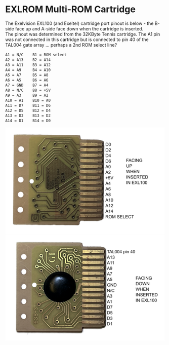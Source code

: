 # EXLROM Multi-ROM Cartridge
The Exelvision EXL100 (and Exeltel) cartridge port pinout is below - the B-side face up and A-side face down when the cartridge is inserted.<br>
The pinout was determined from the 32KByte Tennis cartridge.  The A1 pin was not connected in this cartridge but is connected to pin 40 of the TAL004 gate array ... perhaps a 2nd ROM select line?
```
A1 = N/C    B1 = ROM select
A2 = A13    B2 = A14
A3 = A11    B3 = A12
A4 = A9     B4 = A10
A5 = A7     B5 = A8
A6 = A5     B6 = A6
A7 = GND    B7 = A4
A8 = N/C    B8 = +5V
A9 = A3     B9 = A2
A10 = A1    B10 = A0
A11 = D7    B11 = D6
A12 = D5    B12 = D4
A13 = D3    B13 = D2
A14 = D1    B14 = D0
```
![Cartridge B-side](/Images/EXL100_Cartridge_B.jpg)
![Cartridge A-side](/Images/EXL100_Cartridge_A.jpg)
